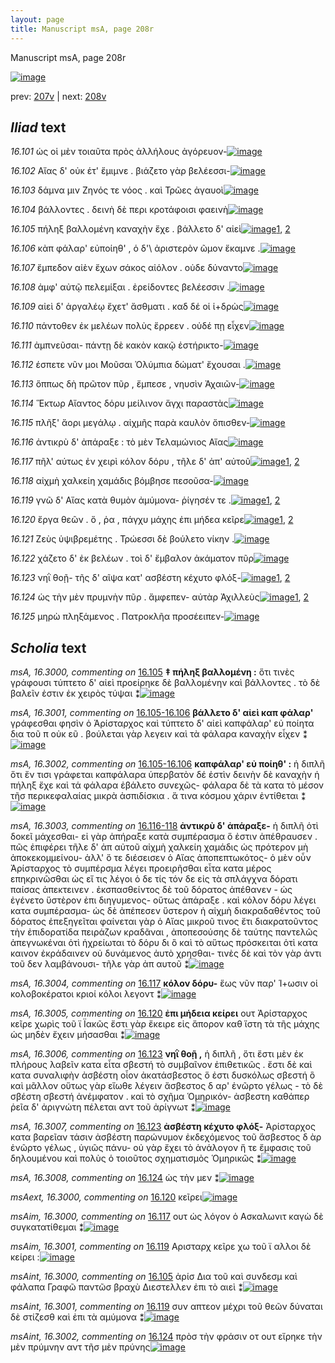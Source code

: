 ```yaml
---
layout: page
title: Manuscript msA, page 208r
---
```


Manuscript msA, page 208r

[![image](http://www.homermultitext.org/iipsrv?OBJ=IIP,1.0&FIF=/project/homer/pyramidal/deepzoom/hmt/vaimg/2017a/VA208RN_0379.tif&WID=100&CVT=JPEG)](http://www.homermultitext.org/ict2/?urn=urn:cite2:hmt:vaimg.2017a:VA208RN_0379)

prev:  [207v](../207v/) | next:  [208v](../208v/)

## *Iliad* text

*16.101* <a id="16.101"/> ὡς οἱ μὲν τοιαῦτα πρὸς ἀλλήλους ἀγόρευον-[![image](http://www.homermultitext.org/iipsrv?OBJ=IIP,1.0&FIF=/project/homer/pyramidal/deepzoom/hmt/vaimg/2017a/VA208RN_0379.tif&RGN=0.19,0.2081,0.373,0.0331&WID=1000&CVT=JPEG)](http://www.homermultitext.org/ict2/?urn=urn:cite2:hmt:vaimg.2017a:VA208RN_0379@0.19,0.2081,0.373,0.0331)

*16.102* <a id="16.102"/> Αἴας δ' οὐκ έτ' ἔμιμνε . βιάζετο γὰρ βελέεσσι-[![image](http://www.homermultitext.org/iipsrv?OBJ=IIP,1.0&FIF=/project/homer/pyramidal/deepzoom/hmt/vaimg/2017a/VA208RN_0379.tif&RGN=0.1948,0.2311,0.3603,0.026&WID=1000&CVT=JPEG)](http://www.homermultitext.org/ict2/?urn=urn:cite2:hmt:vaimg.2017a:VA208RN_0379@0.1948,0.2311,0.3603,0.026)

*16.103* <a id="16.103"/> δάμνα μιν Ζηνός τε νόος . καὶ Τρῶες ἀγαυοὶ[![image](http://www.homermultitext.org/iipsrv?OBJ=IIP,1.0&FIF=/project/homer/pyramidal/deepzoom/hmt/vaimg/2017a/VA208RN_0379.tif&RGN=0.1976,0.2509,0.3603,0.026&WID=1000&CVT=JPEG)](http://www.homermultitext.org/ict2/?urn=urn:cite2:hmt:vaimg.2017a:VA208RN_0379@0.1976,0.2509,0.3603,0.026)

*16.104* <a id="16.104"/> βάλλοντες . δεινὴ δὲ περι κροτάφοισι φαεινὴ[![image](http://www.homermultitext.org/iipsrv?OBJ=IIP,1.0&FIF=/project/homer/pyramidal/deepzoom/hmt/vaimg/2017a/VA208RN_0379.tif&RGN=0.2007,0.2717,0.3703,0.026&WID=1000&CVT=JPEG)](http://www.homermultitext.org/ict2/?urn=urn:cite2:hmt:vaimg.2017a:VA208RN_0379@0.2007,0.2717,0.3703,0.026)

*16.105* <a id="16.105"/> πήληξ βαλλομένη καναχὴν ἔχε . βάλλετο δ' αἰεὶ[![image](http://www.homermultitext.org/iipsrv?OBJ=IIP,1.0&FIF=/project/homer/pyramidal/deepzoom/hmt/vaimg/2017a/VA208RN_0379.tif&RGN=0.1992,0.2903,0.382,0.0231&WID=1000&CVT=JPEG)](http://www.homermultitext.org/ict2/?urn=urn:cite2:hmt:vaimg.2017a:VA208RN_0379@0.1992,0.2903,0.382,0.0231)[1](#msAint_16.3000), [2](#msA_16.3000)

*16.106* <a id="16.106"/> κὰπ φάλαρ' εὐποίηθ' , ὁ δ'\ ἀριστερὸν ῶμον ἔκαμνε .[![image](http://www.homermultitext.org/iipsrv?OBJ=IIP,1.0&FIF=/project/homer/pyramidal/deepzoom/hmt/vaimg/2017a/VA208RN_0379.tif&RGN=0.1992,0.3084,0.404,0.0231&WID=1000&CVT=JPEG)](http://www.homermultitext.org/ict2/?urn=urn:cite2:hmt:vaimg.2017a:VA208RN_0379@0.1992,0.3084,0.404,0.0231)

*16.107* <a id="16.107"/> ἔμπεδον αἰὲν ἔχων σάκος αἰόλον . οὐδε δύναντο[![image](http://www.homermultitext.org/iipsrv?OBJ=IIP,1.0&FIF=/project/homer/pyramidal/deepzoom/hmt/vaimg/2017a/VA208RN_0379.tif&RGN=0.1976,0.3259,0.3996,0.0237&WID=1000&CVT=JPEG)](http://www.homermultitext.org/ict2/?urn=urn:cite2:hmt:vaimg.2017a:VA208RN_0379@0.1976,0.3259,0.3996,0.0237)

*16.108* <a id="16.108"/> ἀμφ' αὐτῷ πελεμίξαι . ἐρείδοντες βελέεσσιν .[![image](http://www.homermultitext.org/iipsrv?OBJ=IIP,1.0&FIF=/project/homer/pyramidal/deepzoom/hmt/vaimg/2017a/VA208RN_0379.tif&RGN=0.195,0.3481,0.3996,0.0233&WID=1000&CVT=JPEG)](http://www.homermultitext.org/ict2/?urn=urn:cite2:hmt:vaimg.2017a:VA208RN_0379@0.195,0.3481,0.3996,0.0233)

*16.109* <a id="16.109"/> αἰεὶ δ' ἀργαλέῳ ἔχετ' ἄσθματι . καδ δέ οἱ ἱ+δρὼς[![image](http://www.homermultitext.org/iipsrv?OBJ=IIP,1.0&FIF=/project/homer/pyramidal/deepzoom/hmt/vaimg/2017a/VA208RN_0379.tif&RGN=0.1922,0.3652,0.3996,0.0239&WID=1000&CVT=JPEG)](http://www.homermultitext.org/ict2/?urn=urn:cite2:hmt:vaimg.2017a:VA208RN_0379@0.1922,0.3652,0.3996,0.0239)

*16.110* <a id="16.110"/> πάντοθεν ἐκ μελέων πολὺς ἔρρεεν . οὐδέ πῃ εἶχεν[![image](http://www.homermultitext.org/iipsrv?OBJ=IIP,1.0&FIF=/project/homer/pyramidal/deepzoom/hmt/vaimg/2017a/VA208RN_0379.tif&RGN=0.1914,0.3848,0.4118,0.0247&WID=1000&CVT=JPEG)](http://www.homermultitext.org/ict2/?urn=urn:cite2:hmt:vaimg.2017a:VA208RN_0379@0.1914,0.3848,0.4118,0.0247)

*16.111* <a id="16.111"/> ἀμπνεῦσαι- πάντῃ δὲ κακὸν κακῷ ἐστήρικτο-[![image](http://www.homermultitext.org/iipsrv?OBJ=IIP,1.0&FIF=/project/homer/pyramidal/deepzoom/hmt/vaimg/2017a/VA208RN_0379.tif&RGN=0.1917,0.4054,0.3993,0.0212&WID=1000&CVT=JPEG)](http://www.homermultitext.org/ict2/?urn=urn:cite2:hmt:vaimg.2017a:VA208RN_0379@0.1917,0.4054,0.3993,0.0212)

*16.112* <a id="16.112"/> έσπετε νῦν μοι Μοῦσαι Ὀλύμπια δώματ' ἔχουσαι .[![image](http://www.homermultitext.org/iipsrv?OBJ=IIP,1.0&FIF=/project/homer/pyramidal/deepzoom/hmt/vaimg/2017a/VA208RN_0379.tif&RGN=0.1953,0.4229,0.3688,0.0237&WID=1000&CVT=JPEG)](http://www.homermultitext.org/ict2/?urn=urn:cite2:hmt:vaimg.2017a:VA208RN_0379@0.1953,0.4229,0.3688,0.0237)

*16.113* <a id="16.113"/> ὅππως δὴ πρῶτον πῦρ , ἔμπεσε , νηυσὶν Ἀχαιῶν-[![image](http://www.homermultitext.org/iipsrv?OBJ=IIP,1.0&FIF=/project/homer/pyramidal/deepzoom/hmt/vaimg/2017a/VA208RN_0379.tif&RGN=0.1917,0.441,0.3742,0.0239&WID=1000&CVT=JPEG)](http://www.homermultitext.org/ict2/?urn=urn:cite2:hmt:vaimg.2017a:VA208RN_0379@0.1917,0.441,0.3742,0.0239)

*16.114* <a id="16.114"/> Ἕκτωρ Αἴαντος δόρυ μείλινον ἄγχι παραστὰς[![image](http://www.homermultitext.org/iipsrv?OBJ=IIP,1.0&FIF=/project/homer/pyramidal/deepzoom/hmt/vaimg/2017a/VA208RN_0379.tif&RGN=0.1917,0.4608,0.3592,0.021&WID=1000&CVT=JPEG)](http://www.homermultitext.org/ict2/?urn=urn:cite2:hmt:vaimg.2017a:VA208RN_0379@0.1917,0.4608,0.3592,0.021)

*16.115* <a id="16.115"/> πλῆξ' ἄορι μεγάλῳ . αἰχμῆς παρὰ καυλὸν ὄπισθεν-[![image](http://www.homermultitext.org/iipsrv?OBJ=IIP,1.0&FIF=/project/homer/pyramidal/deepzoom/hmt/vaimg/2017a/VA208RN_0379.tif&RGN=0.187,0.4783,0.3722,0.0264&WID=1000&CVT=JPEG)](http://www.homermultitext.org/ict2/?urn=urn:cite2:hmt:vaimg.2017a:VA208RN_0379@0.187,0.4783,0.3722,0.0264)

*16.116* <a id="16.116"/> ἀντικρὺ δ' ἀπάραξε : τὸ μὲν Τελαμώνιος Αἴας[![image](http://www.homermultitext.org/iipsrv?OBJ=IIP,1.0&FIF=/project/homer/pyramidal/deepzoom/hmt/vaimg/2017a/VA208RN_0379.tif&RGN=0.1862,0.4995,0.3789,0.0225&WID=1000&CVT=JPEG)](http://www.homermultitext.org/ict2/?urn=urn:cite2:hmt:vaimg.2017a:VA208RN_0379@0.1862,0.4995,0.3789,0.0225)

*16.117* <a id="16.117"/> πῆλ' αύτως ἐν χειρὶ κόλον δόρυ , τῆλε δ' ἀπ' αὐτοῦ[![image](http://www.homermultitext.org/iipsrv?OBJ=IIP,1.0&FIF=/project/homer/pyramidal/deepzoom/hmt/vaimg/2017a/VA208RN_0379.tif&RGN=0.18,0.5158,0.3952,0.0255&WID=1000&CVT=JPEG)](http://www.homermultitext.org/ict2/?urn=urn:cite2:hmt:vaimg.2017a:VA208RN_0379@0.18,0.5158,0.3952,0.0255)[1](#msA_16.3004), [2](#msAim_16.3000)

*16.118* <a id="16.118"/> αἰχμὴ χαλκείη χαμάδις βόμβησε πεσοῦσα-[![image](http://www.homermultitext.org/iipsrv?OBJ=IIP,1.0&FIF=/project/homer/pyramidal/deepzoom/hmt/vaimg/2017a/VA208RN_0379.tif&RGN=0.1839,0.536,0.3776,0.0237&WID=1000&CVT=JPEG)](http://www.homermultitext.org/ict2/?urn=urn:cite2:hmt:vaimg.2017a:VA208RN_0379@0.1839,0.536,0.3776,0.0237)

*16.119* <a id="16.119"/> γνῶ δ' Αἴας κατὰ θυμὸν ἀμύμονα- ῥίγησέν τε .[![image](http://www.homermultitext.org/iipsrv?OBJ=IIP,1.0&FIF=/project/homer/pyramidal/deepzoom/hmt/vaimg/2017a/VA208RN_0379.tif&RGN=0.1862,0.5564,0.3776,0.0214&WID=1000&CVT=JPEG)](http://www.homermultitext.org/ict2/?urn=urn:cite2:hmt:vaimg.2017a:VA208RN_0379@0.1862,0.5564,0.3776,0.0214)[1](#msAint_16.3001), [2](#msAim_16.3001)

*16.120* <a id="16.120"/> ἔργα θεῶν . ὅ , ῥα , πάγχυ μάχης ἐπι μήδεα κεῖρε[![image](http://www.homermultitext.org/iipsrv?OBJ=IIP,1.0&FIF=/project/homer/pyramidal/deepzoom/hmt/vaimg/2017a/VA208RN_0379.tif&RGN=0.1847,0.5741,0.3918,0.0251&WID=1000&CVT=JPEG)](http://www.homermultitext.org/ict2/?urn=urn:cite2:hmt:vaimg.2017a:VA208RN_0379@0.1847,0.5741,0.3918,0.0251)[1](#msAext_16.3000), [2](#msA_16.3005)

*16.121* <a id="16.121"/> Ζεὺς ὑψιβρεμέτης . Τρώεσσι δὲ βούλετο νίκην .[![image](http://www.homermultitext.org/iipsrv?OBJ=IIP,1.0&FIF=/project/homer/pyramidal/deepzoom/hmt/vaimg/2017a/VA208RN_0379.tif&RGN=0.1857,0.5929,0.389,0.0251&WID=1000&CVT=JPEG)](http://www.homermultitext.org/ict2/?urn=urn:cite2:hmt:vaimg.2017a:VA208RN_0379@0.1857,0.5929,0.389,0.0251)

*16.122* <a id="16.122"/> χάζετο δ' ἐκ βελέων . τοὶ δ' ἔμβαλον ἀκάματον πῦρ[![image](http://www.homermultitext.org/iipsrv?OBJ=IIP,1.0&FIF=/project/homer/pyramidal/deepzoom/hmt/vaimg/2017a/VA208RN_0379.tif&RGN=0.1808,0.6114,0.4343,0.0251&WID=1000&CVT=JPEG)](http://www.homermultitext.org/ict2/?urn=urn:cite2:hmt:vaimg.2017a:VA208RN_0379@0.1808,0.6114,0.4343,0.0251)

*16.123* <a id="16.123"/> νηῒ θοῇ- τῆς δ' αῖψα κατ' ασβέστη κέχυτο φλόξ-[![image](http://www.homermultitext.org/iipsrv?OBJ=IIP,1.0&FIF=/project/homer/pyramidal/deepzoom/hmt/vaimg/2017a/VA208RN_0379.tif&RGN=0.1862,0.6316,0.4118,0.0309&WID=1000&CVT=JPEG)](http://www.homermultitext.org/ict2/?urn=urn:cite2:hmt:vaimg.2017a:VA208RN_0379@0.1862,0.6316,0.4118,0.0309)[1](#msA_16.3007), [2](#msA_16.3006)

*16.124* <a id="16.124"/> ὡς τὴν μὲν πρυμνὴν πῦρ . ἄμφεπεν- αὐτὰρ Ἀχιλλεὺς[![image](http://www.homermultitext.org/iipsrv?OBJ=IIP,1.0&FIF=/project/homer/pyramidal/deepzoom/hmt/vaimg/2017a/VA208RN_0379.tif&RGN=0.1824,0.651,0.4283,0.0247&WID=1000&CVT=JPEG)](http://www.homermultitext.org/ict2/?urn=urn:cite2:hmt:vaimg.2017a:VA208RN_0379@0.1824,0.651,0.4283,0.0247)[1](#msAint_16.3002), [2](#msA_16.3008)

*16.125* <a id="16.125"/> μηρὼ πληξάμενος . Πατροκλῆα προσέειπεν-[![image](http://www.homermultitext.org/iipsrv?OBJ=IIP,1.0&FIF=/project/homer/pyramidal/deepzoom/hmt/vaimg/2017a/VA208RN_0379.tif&RGN=0.1868,0.6703,0.4011,0.0276&WID=1000&CVT=JPEG)](http://www.homermultitext.org/ict2/?urn=urn:cite2:hmt:vaimg.2017a:VA208RN_0379@0.1868,0.6703,0.4011,0.0276)

## *Scholia* text

*msA, 16.3000, commenting on* [16.105](#16.105)  <a id="msA_16.3000"/> **‡ πήληξ βαλλομένη :** ὅτι τινὲς γράφουσι τύπτετο δ' αἰεὶ προείρηκε δὲ βαλλομένην καὶ βάλλοντες . τὸ δὲ βαλεῖν ἐστιν ἐκ χειρὸς τύψαι ⁑[![image](http://www.homermultitext.org/iipsrv?OBJ=IIP,1.0&FIF=/project/homer/pyramidal/deepzoom/hmt/vaimg/2017a/VA208RN_0379.tif&RGN=0.189,0.0997,0.6347,0.0248&WID=1000&CVT=JPEG)](http://www.homermultitext.org/ict2/?urn=urn:cite2:hmt:vaimg.2017a:VA208RN_0379@0.189,0.0997,0.6347,0.0248)

*msA, 16.3001, commenting on* [16.105-16.106](#16.105-16.106)  <a id="msA_16.3001"/> **βάλλετο δ' αἰεὶ καπ φάλαρ'** γράφεσθαι φησὶν ὁ Ἀρίσταρχος καὶ τύπτετο δ' αἰεὶ καπφάλαρ' εὐ ποίητα δια τοῦ π οὐκ εῦ . βούλεται γὰρ λεγειν καὶ τὰ φάλαρα καναχὴν εἶχεν ⁑[![image](http://www.homermultitext.org/iipsrv?OBJ=IIP,1.0&FIF=/project/homer/pyramidal/deepzoom/hmt/vaimg/2017a/VA208RN_0379.tif&RGN=0.2067,0.1146,0.6016,0.0221&WID=1000&CVT=JPEG)](http://www.homermultitext.org/ict2/?urn=urn:cite2:hmt:vaimg.2017a:VA208RN_0379@0.2067,0.1146,0.6016,0.0221)

*msA, 16.3002, commenting on* [16.105-16.106](#16.105-16.106)  <a id="msA_16.3002"/> **καπφάλαρ' εὐ ποίηθ' :** ἡ διπλῆ ὅτι ἔν τισι γράφεται καπφάλαρα ὑπερβατὸν δέ ἐστὶν δεινὴν δὲ καναχὴν ἡ πήληξ ἔχε καὶ τά φάλαρα ἐβάλετο συνεχῶς- φάλαρα δὲ τὰ κατα τὸ μέσον τῆσ περικεφαλαίας μικρὰ ἀσπιδίσκια . ἅ τινα κόσμου χάριν ἐντίθεται ⁑[![image](http://www.homermultitext.org/iipsrv?OBJ=IIP,1.0&FIF=/project/homer/pyramidal/deepzoom/hmt/vaimg/2017a/VA208RN_0379.tif&RGN=0.2121,0.1272,0.5948,0.0374&WID=1000&CVT=JPEG)](http://www.homermultitext.org/ict2/?urn=urn:cite2:hmt:vaimg.2017a:VA208RN_0379@0.2121,0.1272,0.5948,0.0374)

*msA, 16.3003, commenting on* [16.116-118](#16.116-118)  <a id="msA_16.3003"/> **ἀντικρὺ δ' ἀπάραξε-** ἡ διπλῆ ὁτὶ δοκεῖ μάχεσθαι- εἰ γὰρ ἀπήραξε κατὰ συμπέρασμα ὅ ἐστιν ἀπέθραυσεν . πῶς ἐπιφέρει τῆλε δ' ἀπ αὐτοῦ αἰχμὴ χαλκείη χαμάδις ὡς πρότερον μὴ ἀποκεκομμείνου- ἀλλ' ὅ τε διέσεισεν ὁ Αἴας ἀποπεπτωκότος- ὁ μὲν οὖν Ἀρίσταρχος τὸ συμπέρσμα λέγει προειρῆσθαι εἶτα κατα μέρος επηκρινῶσθαι ὡς εἴ τις λέγοι ὁ δε τίς τόν δε εἰς τὰ σπλάγχνα δόρατι παίσας ἀπεκτεινεν . ἐκσπασθείντος δὲ τοῦ δόρατος ἀπέθανεν - ὡς ἐγένετο ὕστὲρον ἐπι διηγυμενος- οὕτως ἀπάραξε . καὶ κόλον δόρυ λέγει κατα συμπέρασμα- ὡς δὲ ἀπέπεσεν ὕστερον ἡ αἰχμὴ διακραδαθέντος τοῦ δόρατος ἐπεξηγεῖται φαίνεται γὰρ ὁ Αἴας μικροῦ τινος ἔτι διακρατοῦντος τὴν ἐπιδορατίδα πειράζων κραδᾶναι , ἀποπεσούσης δὲ ταύτης παντελῶς ἀπεγνωκέναι ὁτὶ ἡχρείωται τὸ δόρυ δι ὃ καὶ τὸ αὕτως πρόσκειται ὁτὶ κατα καινον ἐκράδαινεν οὐ δυνάμενος ἀυτὸ χρησθαι- τινὲς δὲ καὶ τὸν γὰρ ἀντι τοῦ δεν λαμβάνουσι- τῆλε γὰρ ἀπ αυτοῦ ⁑[![image](http://www.homermultitext.org/iipsrv?OBJ=IIP,1.0&FIF=/project/homer/pyramidal/deepzoom/hmt/vaimg/2017a/VA208RN_0379.tif&RGN=0.6,0.2898,0.206,0.2973&WID=1000&CVT=JPEG)](http://www.homermultitext.org/ict2/?urn=urn:cite2:hmt:vaimg.2017a:VA208RN_0379@0.6,0.2898,0.206,0.2973)

*msA, 16.3004, commenting on* [16.117](#16.117)  <a id="msA_16.3004"/> **κόλον δόρυ-** ἕως νῦν παρ' Ί+ωσιν οἱ κολοβοκέρατοι κριοί κόλοι λεγοντ ⁑[![image](http://www.homermultitext.org/iipsrv?OBJ=IIP,1.0&FIF=/project/homer/pyramidal/deepzoom/hmt/vaimg/2017a/VA208RN_0379.tif&RGN=0.6131,0.5796,0.2041,0.0262&WID=1000&CVT=JPEG)](http://www.homermultitext.org/ict2/?urn=urn:cite2:hmt:vaimg.2017a:VA208RN_0379@0.6131,0.5796,0.2041,0.0262)

*msA, 16.3005, commenting on* [16.120](#16.120)  <a id="msA_16.3005"/> **ἐπι μήδεια κείρει** ουτ Ἀρίσταρχος κεῖρε χωρὶς τοῦ ϊ Ϊακῶς ἔστι γὰρ ἔκειρε εἰς ἄπορον καθ ἵστη τὰ τῆς μάχης ὡς μηδὲν ἔχειν μήσασθαι ⁑[![image](http://www.homermultitext.org/iipsrv?OBJ=IIP,1.0&FIF=/project/homer/pyramidal/deepzoom/hmt/vaimg/2017a/VA208RN_0379.tif&RGN=0.6232,0.6057,0.1759,0.0454&WID=1000&CVT=JPEG)](http://www.homermultitext.org/ict2/?urn=urn:cite2:hmt:vaimg.2017a:VA208RN_0379@0.6232,0.6057,0.1759,0.0454)

*msA, 16.3006, commenting on* [16.123](#16.123)  <a id="msA_16.3006"/> **νηῒ θοῇ ,** ἡ διπλῆ , ὅτι ἔστι μὲν ἐκ πλήρους λαβεῖν κατα εἶτα σβεστή τὸ συμβαῖνον ἐπιθετικῶς . ἔστι δὲ καὶ κατα συναλιφὴν ἀσβέστη οἷον ἀκατάσβεστος ὅ ἐστι δυσκόλως σβεστή ὃ καὶ μᾶλλον οὕτως γὰρ εἴωθε λέγειν ἄσβεστος δ αρ' ἐνῶρτο γέλως - τὸ δὲ σβέστη σβεστή ἀνέμφατον . καὶ τὸ σχῆμα Ὁμηρικόν- ἀσβεστη καθάπερ ῥεῖα δ' ἀριγνώτη πέλεται αντ τοῦ ἀρίγνωτ ⁑[![image](http://www.homermultitext.org/iipsrv?OBJ=IIP,1.0&FIF=/project/homer/pyramidal/deepzoom/hmt/vaimg/2017a/VA208RN_0379.tif&RGN=0.176,0.6473,0.6421,0.0858&WID=1000&CVT=JPEG)](http://www.homermultitext.org/ict2/?urn=urn:cite2:hmt:vaimg.2017a:VA208RN_0379@0.176,0.6473,0.6421,0.0858)

*msA, 16.3007, commenting on* [16.123](#16.123)  <a id="msA_16.3007"/> **ἀσβέστη κέχυτο φλόξ-** Ἀρίσταρχος κατα βαρεῖαν τάσιν ἀσβέστη παρώνυμον ἐκδεχόμενος τοῦ ἄσβεστος δ ὰρ ἐνῶρτο γέλως , ὑγιῶς πάνυ- οὐ γὰρ ἔχει τὸ ἀνάλογον ἥ τε ἔμφασις τοῦ δηλουμένου καὶ πολὺς ὁ τοιοῦτος σχηματισμὸς Ὁμηρικῶς ⁑[![image](http://www.homermultitext.org/iipsrv?OBJ=IIP,1.0&FIF=/project/homer/pyramidal/deepzoom/hmt/vaimg/2017a/VA208RN_0379.tif&RGN=0.1744,0.7211,0.6207,0.0359&WID=1000&CVT=JPEG)](http://www.homermultitext.org/ict2/?urn=urn:cite2:hmt:vaimg.2017a:VA208RN_0379@0.1744,0.7211,0.6207,0.0359)

*msA, 16.3008, commenting on* [16.124](#16.124)  <a id="msA_16.3008"/> ὡς τὴν μεν ⁑[![image](http://www.homermultitext.org/iipsrv?OBJ=IIP,1.0&FIF=/project/homer/pyramidal/deepzoom/hmt/vaimg/2017a/VA208RN_0379.tif&RGN=0.1797,0.7474,0.1018,0.013&WID=1000&CVT=JPEG)](http://www.homermultitext.org/ict2/?urn=urn:cite2:hmt:vaimg.2017a:VA208RN_0379@0.1797,0.7474,0.1018,0.013)

*msAext, 16.3000, commenting on* [16.120](#16.120)  <a id="msAext_16.3000"/> κεῖρει[![image](http://www.homermultitext.org/iipsrv?OBJ=IIP,1.0&FIF=/project/homer/pyramidal/deepzoom/hmt/vaimg/2017a/VA208RN_0379.tif&RGN=0.8386,0.58,0.0295,0.0155&WID=1000&CVT=JPEG)](http://www.homermultitext.org/ict2/?urn=urn:cite2:hmt:vaimg.2017a:VA208RN_0379@0.8386,0.58,0.0295,0.0155)

*msAim, 16.3000, commenting on* [16.117](#16.117)  <a id="msAim_16.3000"/> ουτ ὡς λόγον ὁ Ασκαλωνιτ καγὼ δὲ συγκατατίθεμαι ⁑[![image](http://www.homermultitext.org/iipsrv?OBJ=IIP,1.0&FIF=/project/homer/pyramidal/deepzoom/hmt/vaimg/2017a/VA208RN_0379.tif&RGN=0.5648,0.5231,0.0408,0.0485&WID=1000&CVT=JPEG)](http://www.homermultitext.org/ict2/?urn=urn:cite2:hmt:vaimg.2017a:VA208RN_0379@0.5648,0.5231,0.0408,0.0485)

*msAim, 16.3001, commenting on* [16.119](#16.119)  <a id="msAim_16.3001"/> Αρισταρχ κεῖρε χω τοῦ ϊ αλλοι δὲ κείρει :[![image](http://www.homermultitext.org/iipsrv?OBJ=IIP,1.0&FIF=/project/homer/pyramidal/deepzoom/hmt/vaimg/2017a/VA208RN_0379.tif&RGN=0.5714,0.5773,0.0467,0.039&WID=1000&CVT=JPEG)](http://www.homermultitext.org/ict2/?urn=urn:cite2:hmt:vaimg.2017a:VA208RN_0379@0.5714,0.5773,0.0467,0.039)

*msAint, 16.3000, commenting on* [16.105](#16.105)  <a id="msAint_16.3000"/> ἀρίσ Δια τοῦ καὶ συνδεσμ καὶ φάλαπα Γραφῶ παντῶσ βραχὺ Διεστελλεν ἐπι τὸ αιεὶ ⁑[![image](http://www.homermultitext.org/iipsrv?OBJ=IIP,1.0&FIF=/project/homer/pyramidal/deepzoom/hmt/vaimg/2017a/VA208RN_0379.tif&RGN=0.1318,0.3071,0.0675,0.047&WID=1000&CVT=JPEG)](http://www.homermultitext.org/ict2/?urn=urn:cite2:hmt:vaimg.2017a:VA208RN_0379@0.1318,0.3071,0.0675,0.047)

*msAint, 16.3001, commenting on* [16.119](#16.119)  <a id="msAint_16.3001"/> συν απτεον μέχρι τοῦ θεῶν δύναται δὲ στίζεσθ καὶ ἐπι τὰ αμύμονα ⁑[![image](http://www.homermultitext.org/iipsrv?OBJ=IIP,1.0&FIF=/project/homer/pyramidal/deepzoom/hmt/vaimg/2017a/VA208RN_0379.tif&RGN=0.1122,0.5547,0.073,0.0476&WID=1000&CVT=JPEG)](http://www.homermultitext.org/ict2/?urn=urn:cite2:hmt:vaimg.2017a:VA208RN_0379@0.1122,0.5547,0.073,0.0476)

*msAint, 16.3002, commenting on* [16.124](#16.124)  <a id="msAint_16.3002"/> πρὸσ τὴν φράσιν οτ ουτ εἴρηκε τὴν μὲν πρύμνην αντ τῆσ μὲν πρύνης[![image](http://www.homermultitext.org/iipsrv?OBJ=IIP,1.0&FIF=/project/homer/pyramidal/deepzoom/hmt/vaimg/2017a/VA208RN_0379.tif&RGN=0.1086,0.6445,0.0768,0.055&WID=1000&CVT=JPEG)](http://www.homermultitext.org/ict2/?urn=urn:cite2:hmt:vaimg.2017a:VA208RN_0379@0.1086,0.6445,0.0768,0.055)